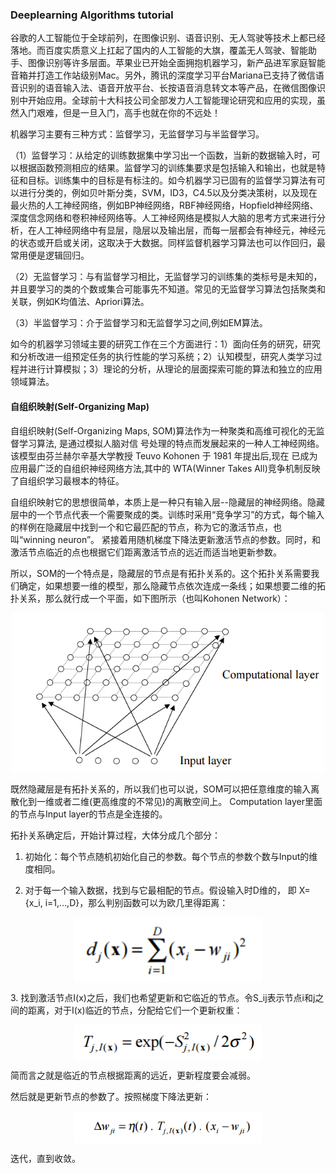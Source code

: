 ### Deeplearning Algorithms tutorial
谷歌的人工智能位于全球前列，在图像识别、语音识别、无人驾驶等技术上都已经落地。而百度实质意义上扛起了国内的人工智能的大旗，覆盖无人驾驶、智能助手、图像识别等许多层面。苹果业已开始全面拥抱机器学习，新产品进军家庭智能音箱并打造工作站级别Mac。另外，腾讯的深度学习平台Mariana已支持了微信语音识别的语音输入法、语音开放平台、长按语音消息转文本等产品，在微信图像识别中开始应用。全球前十大科技公司全部发力人工智能理论研究和应用的实现，虽然入门艰难，但是一旦入门，高手也就在你的不远处！

机器学习主要有三种方式：监督学习，无监督学习与半监督学习。

（1）监督学习：从给定的训练数据集中学习出一个函数，当新的数据输入时，可以根据函数预测相应的结果。监督学习的训练集要求是包括输入和输出，也就是特征和目标。训练集中的目标是有标注的。如今机器学习已固有的监督学习算法有可以进行分类的，例如贝叶斯分类，SVM，ID3，C4.5以及分类决策树，以及现在最火热的人工神经网络，例如BP神经网络，RBF神经网络，Hopfield神经网络、深度信念网络和卷积神经网络等。人工神经网络是模拟人大脑的思考方式来进行分析，在人工神经网络中有显层，隐层以及输出层，而每一层都会有神经元，神经元的状态或开启或关闭，这取决于大数据。同样监督机器学习算法也可以作回归，最常用便是逻辑回归。

（2）无监督学习：与有监督学习相比，无监督学习的训练集的类标号是未知的，并且要学习的类的个数或集合可能事先不知道。常见的无监督学习算法包括聚类和关联，例如K均值法、Apriori算法。

（3）半监督学习：介于监督学习和无监督学习之间,例如EM算法。

如今的机器学习领域主要的研究工作在三个方面进行：1）面向任务的研究，研究和分析改进一组预定任务的执行性能的学习系统；2）认知模型，研究人类学习过程并进行计算模拟；3）理论的分析，从理论的层面探索可能的算法和独立的应用领域算法。

#### 自组织映射(Self-Organizing Map)

自组织映射(Self-Organizing Maps, SOM)算法作为一种聚类和高维可视化的无监督学习算法, 是通过模拟人脑对信 号处理的特点而发展起来的一种人工神经网络。该模型由芬兰赫尔辛基大学教授 Teuvo Kohonen 于 1981 年提出后,现在 已成为应用最广泛的自组织神经网络方法,其中的 WTA(Winner Takes All)竞争机制反映了自组织学习最根本的特征。

自组织映射它的思想很简单，本质上是一种只有输入层--隐藏层的神经网络。隐藏层中的一个节点代表一个需要聚成的类。训练时采用“竞争学习”的方式，每个输入的样例在隐藏层中找到一个和它最匹配的节点，称为它的激活节点，也叫“winning neuron”。 紧接着用随机梯度下降法更新激活节点的参数。同时，和激活节点临近的点也根据它们距离激活节点的远近而适当地更新参数。

所以，SOM的一个特点是，隐藏层的节点是有拓扑关系的。这个拓扑关系需要我们确定，如果想要一维的模型，那么隐藏节点依次连成一条线；如果想要二维的拓扑关系，那么就行成一个平面，如下图所示（也叫Kohonen Network）：
<p align="center">
<img width="500" align="center" src="../../images/353.jpg" />
</p>

既然隐藏层是有拓扑关系的，所以我们也可以说，SOM可以把任意维度的输入离散化到一维或者二维(更高维度的不常见)的离散空间上。 Computation layer里面的节点与Input layer的节点是全连接的。

拓扑关系确定后，开始计算过程，大体分成几个部分：

1. 初始化：每个节点随机初始化自己的参数。每个节点的参数个数与Input的维度相同。

2. 对于每一个输入数据，找到与它最相配的节点。假设输入时D维的， 即 X={x_i, i=1,...,D}，那么判别函数可以为欧几里得距离：
<p align="center">
<img width="300" align="center" src="../../images/354.jpg" />
</p>
3. 找到激活节点I(x)之后，我们也希望更新和它临近的节点。令S_ij表示节点i和j之间的距离，对于I(x)临近的节点，分配给它们一个更新权重：
<p align="center">
<img width="300" align="center" src="../../images/355.jpg" />
</p>
简而言之就是临近的节点根据距离的远近，更新程度要会减弱。

然后就是更新节点的参数了。按照梯度下降法更新：

<p align="center">
<img width="300" align="center" src="../../images/356.jpg" />
</p>

迭代，直到收敛。


